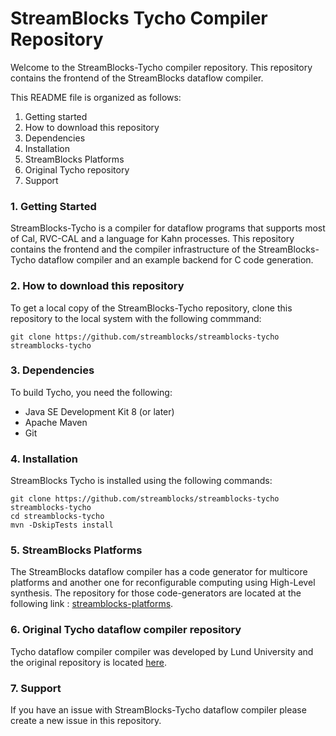 StreamBlocks Tycho Compiler  Repository
=======================================

Welcome to the StreamBlocks-Tycho compiler repository. This repository contains the frontend of the StreamBlocks dataflow compiler.

This README file is organized as follows:
1. Getting started
2. How to download this repository
3. Dependencies
4. Installation
5. StreamBlocks Platforms
6. Original Tycho repository
7. Support


### 1. Getting Started

StreamBlocks-Tycho is a compiler for dataflow programs that supports most of Cal, RVC-CAL and a language for Kahn processes.
This repository contains the frontend and the compiler infrastructure of the StreamBlocks-Tycho dataflow compiler and an example 
backend for C code generation.


### 2. How to download this repository

To get a local copy of the StreamBlocks-Tycho repository, clone this repository to the local system with the following commmand:
```
git clone https://github.com/streamblocks/streamblocks-tycho streamblocks-tycho
```

### 3. Dependencies

To build Tycho, you need the following:

* Java SE Development Kit 8 (or later)
* Apache Maven
* Git

### 4. Installation

StreamBlocks Tycho is installed using the following commands:
```
git clone https://github.com/streamblocks/streamblocks-tycho streamblocks-tycho
cd streamblocks-tycho
mvn -DskipTests install
```

### 5. StreamBlocks Platforms
The StreamBlocks dataflow compiler has a code generator for multicore platforms and another one for reconfigurable computing using High-Level synthesis.
The repository for those code-generators are located at the following link : [streamblocks-platforms](https://github.com/streamblocks/streamblocks-platforms/blob/master/README.md).

### 6. Original Tycho dataflow compiler repository

Tycho dataflow compiler compiler was developed by Lund University and the original repository is located [here](https://bitbucket.org/dataflow/dataflow/).

### 7. Support

If you have an issue with StreamBlocks-Tycho dataflow compiler please create a new issue in this repository.

